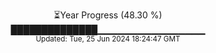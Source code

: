 <p align="center">
⏳Year Progress (48.30 %) <br>
██████████████▁▁▁▁▁▁▁▁▁▁▁▁▁▁▁▁ <br>
<sub>Updated: Tue, 25 Jun 2024 18:24:47 GMT</sub>
</p>

